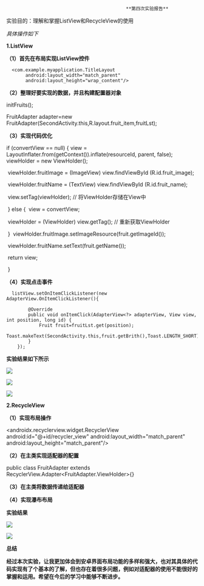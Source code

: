                                                 **第四次实验报告**

实验目的：理解和掌握ListView和RecycleView的使用

*具体操作如下*

**1.ListView**

**（1）首先在布局实现ListView控件**

      <com.example.myapplication.TitleLayout
           android:layout_width="match_parent"
           android:layout_height="wrap_content"/>
**（2）整理好要实现的数据，并且构建配置器对象**

 initFruits();

 FruitAdapter adapter=new FruitAdapter(SecondActivity.this,R.layout.fruit_item,fruitLst);

**（3）实现代码优化**

  if (convertView == null) {
            view = LayoutInflater.from(getContext()).inflate(resourceId, parent, false);
            viewHolder = new ViewHolder();

​            viewHolder.fruitImage = (ImageView) view.findViewById (R.id.fruit_image);

​            viewHolder.fruitName = (TextView) view.findViewById (R.id.fruit_name);

​            view.setTag(viewHolder); // 将ViewHolder存储在View中

​        } else {
​            view = convertView;

​            viewHolder = (ViewHolder) view.getTag(); // 重新获取ViewHolder

​        }
​        viewHolder.fruitImage.setImageResource(fruit.getImageId());

​        viewHolder.fruitName.setText(fruit.getName());

​        return view;

​    }

**（4）实现点击事件**

      listView.setOnItemClickListener(new AdapterView.OnItemClickListener(){
    
            @Override
            public void onItemClick(AdapterView<?> adapterView, View view, int position, long id) {
                Fruit fruit=fruitLst.get(position);
                Toast.makeText(SecondActivity.this,fruit.getBrith(),Toast.LENGTH_SHORT).show();
            }
        });

**实验结果如下所示**

![](https://github.com/HelloFool/2018118132_Android/blob/master/第四次作业/photo/ListView0.png)

![](https://github.com/HelloFool/2018118132_Android/blob/master/第四次作业/photo/ListView1.jpg)

![](https://github.com/HelloFool/2018118132_Android/blob/master/第四次作业/photo/ListView2.jpg)

**2.RecycleView**

**（1）实现布局操作**

   <androidx.recyclerview.widget.RecyclerView
       android:id="@+id/recycler_view"
       android:layout_width="match_parent"
       android:layout_height="match_parent"/>

**（2）在主类实现适配器的配置**

public class FruitAdapter extends RecyclerView.Adapter<FruitAdapter.ViewHolder>{}

**（3）在主类将数据传递给适配器**

**（4）实现瀑布布局**

**实验结果**

![](https://github.com/HelloFool/2018118132_Android/blob/master/第四次作业/photo/RecycleView0.jpg)

![]( [https://github.com/HelloFool/2018118132_Android/blob/master/%E7%AC%AC%E5%9B%9B%E6%AC%A1%E4%BD%9C%E4%B8%9A/photo/RecycleView1.jpg](https://github.com/HelloFool/2018118132_Android/blob/master/第四次作业/photo/RecycleView1.jpg) )

**总结**

**经过本次实验，让我更加体会到安卓界面布局功能的多样和强大，也对其具体的代码实现有了个基本的了解，但也存在着很多问题，例如对适配器的使用不能很好的掌握和运用。希望在今后的学习中能够不断进步。**

